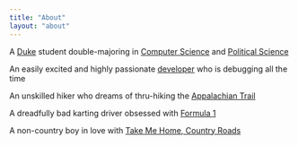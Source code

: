 ```yaml
---
title: "About"
layout: "about"
---
```


A [Duke](https://duke.edu) student double-majoring in <span class="block sm:hidden"></span>[Computer Science](https://www.cs.duke.edu/) and [Political Science](https://polisci.duke.edu/)

An easily excited and highly passionate <span class="block sm:hidden"></span>[developer](/projects) who is debugging all the time

An unskilled hiker who dreams of <span class="block sm:hidden"></span>thru-hiking the [Appalachian Trail](https://appalachiantrail.org/explore/hike-the-a-t/thru-hiking/)

A dreadfully bad karting driver <span class="block sm:hidden"></span>obsessed with [Formula 1](https://www.formula1.com/)

A non-country boy in love with <span class="block sm:hidden"></span>[Take Me Home, Country Roads](https://youtu.be/1vrEljMfXYo/)


